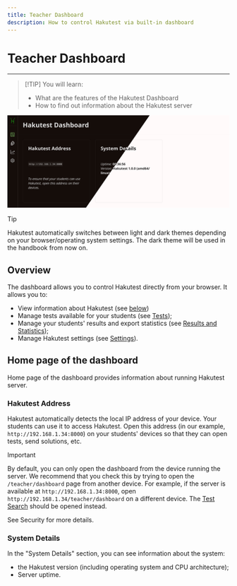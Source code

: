 ```yaml
---
title: Teacher Dashboard
description: How to control Hakutest via built-in dashboard
---
```


# Teacher Dashboard

---

> [!TIP] You will learn:
>
> -   What are the features of the Hakutest Dashboard
> -   How to find out information about the Hakutest server

![Dashboard](./img/dashboard.png)

> [!TIP]
> Hakutest automatically switches between light and dark themes depending on
> your browser/operating system settings. The dark theme will be used in the
> handbook from now on.

## Overview

The dashboard allows you to control Hakutest directly from your browser. It
allows you to:

-   View information about Hakutest (see [below](#home-page-of-the-dashboard))
-   Manage tests available for your students (see [Tests](/handbook/guide/03-tests.md));
-   Manage your students' results and export statistics (see [Results and
    Statistics](/handbook/guide/04-results-and-statistics.md));
-   Manage Hakutest settings (see [Settings](/handbook/guide/05-settings.md)).

## Home page of the dashboard

Home page of the dashboard provides information about running Hakutest server.

### Hakutest Address

Hakutest automatically detects the local IP address of your device. Your
students can use it to access Hakutest. Open this address (in our example,
`http://192.168.1.34:8000`) on your students' devices so that they can open
tests, send solutions, etc.

> [!IMPORTANT]
> By default, you can only open the dashboard from the device running the
> server. We recommend that you check this by trying to open the
> `/teacher/dashboard` page from another device. For example, if the server is
> available at `http://192.168.1.34:8000`, open
> `http://192.168.1.34/teacher/dashboard` on a different device. The [Test
> Search](/handbook/guide/06-student-interface#test-search) should be opened
> instead.
>
> See Security for more details.

<!-- TODO: link to the security settings page -->

### System Details

In the "System Details" section, you can see information about the system:

-   the Hakutest version (including operating system and CPU architecture);
-   Server uptime.
